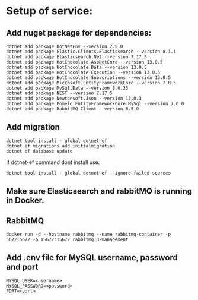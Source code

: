 # Setup of service:

## Add nuget package for dependencies:
```
dotnet add package DotNetEnv --version 2.5.0
dotnet add package Elastic.Clients.Elasticsearch --version 8.1.1
dotnet add package Elasticsearch.Net --version 7.17.5
dotnet add package HotChocolate.AspNetCore --version 13.0.5
dotnet add package HotChocolate.Data --version 13.0.5
dotnet add package HotChocolate.Execution --version 13.0.5
dotnet add package HotChocolate.Subscriptions --version 13.0.5
dotnet add package Microsoft.EntityFrameworkCore --version 7.0.5
dotnet add package MySql.Data --version 8.0.33
dotnet add package NEST --version 7.17.5
dotnet add package Newtonsoft.Json --version 13.0.3
dotnet add package Pomelo.EntityFrameworkCore.MySql --version 7.0.0
dotnet add package RabbitMQ.Client --version 6.5.0
```
## Add migration
```
dotnet tool install --global dotnet-ef
dotnet ef migrations add initialmigration 
dotnet ef database update 
```

If dotnet-ef command dont install use:
```
dotnet tool install --global dotnet-ef --ignore-failed-sources
```

## Make sure Elasticsearch and rabbitMQ is running in Docker.

## RabbitMQ
```
docker run -d --hostname rabbitmq --name rabbitmq-container -p 5672:5672 -p 15672:15672 rabbitmq:3-management
```

## Add .env file for MySQL username, password and port
```
MYSQL_USER=<username>
MYSQL_PASSWORD=<password>
PORT=<port>
```

